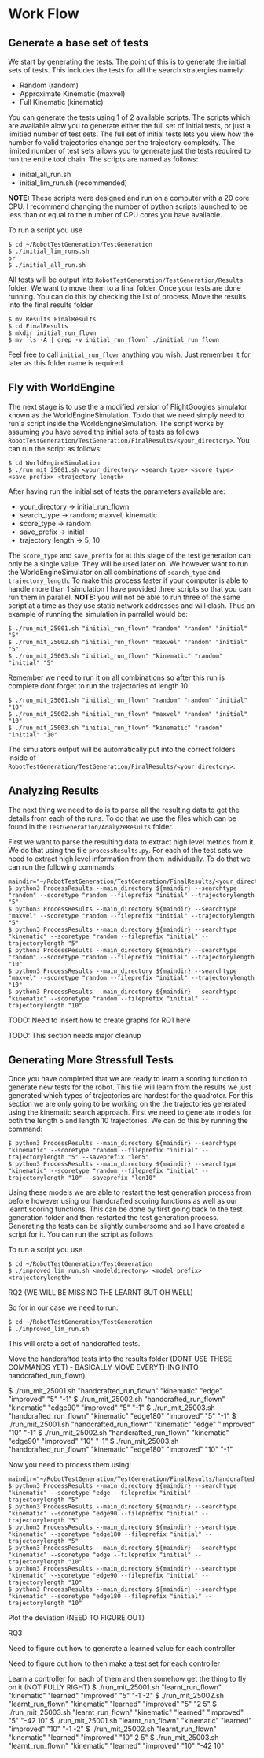# Work Flow

## Generate a base set of tests

We start by generating the tests. The point of this is to generate the initial sets of tests. This includes the tests for all the search stratergies namely:

* Random (random)
* Approximate Kinematic (maxvel)
* Full Kinematic (kinematic)

You can generate the tests using 1 of 2 available scripts. The scripts which are available alow you to generate either the full set of initial tests, or just a limitied number of test sets. The full set of initial tests lets you view how the number fo valid trajectories change per the trajectory complexity. The limited number of test sets allows you to generate just  the tests required to run the entire tool chain. The scripts are named as follows:

* initial_all_run.sh
* initial_lim_run.sh (recommended)

**NOTE:** These scripts were designed and run on a computer with a 20 core CPU. I recommend changing the number of python scripts launched to be less than or equal to the number of CPU cores you have available.

To run a script you use
```
$ cd ~/RobotTestGeneration/TestGeneration
$ ./initial_lim_runs.sh
or
$ ./initial_all_run.sh
```

All tests will be output into `RobotTestGeneration/TestGeneration/Results` folder. We want to move them to a final folder. Once your tests are done running. You can do this by checking the list of process. Move the results into the final results folder
```
$ mv Results FinalResults
$ cd FinalResults
$ mkdir initial_run_flown
$ mv `ls -A | grep -v initial_run_flown` ./initial_run_flown
```

Feel free to call `initial_run_flown` anything you wish. Just remember it for later as this folder name is required.


## Fly with WorldEngine

The next stage is to use the a modified version of FlightGoogles simulator known as the WorldEngineSimulation. To do that we need simply need to run a script inside the WorldEngineSimulation. The script works by assuming you have saved the initial sets of tests as follows `RobotTestGeneration/TestGeneration/FinalResults/<your_directory>`. You can run the script as follows:

```
$ cd WorldEngineSimulation
$ ./run_mit_25001.sh <your_directory> <search_type> <score_type> <save_prefix> <trajectory_length>
```

After having run the initial set of tests the parameters available are:

* your_directory -> initial_run_flown
* search_type -> random; maxvel; kinematic
* score_type -> random
* save_prefix -> initial
* trajectory_length -> 5; 10

The `score_type` and `save_prefix` for at this stage of the test generation can only be a single value. They will be used later on. We however want to run the WorldEngineSimulator on all combinations of `search_type` and `trajectory_length`. To make this process faster if your computer is able to handle more than 1 simulation I have provided three scripts so that you can run them in parallel. **NOTE:** you will not be able to run three of the same script at a time as they use static network addresses and will clash. Thus an example of running the simulation in parrallel would be:

```
$ ./run_mit_25001.sh "initial_run_flown" "random" "random" "initial" "5"
$ ./run_mit_25002.sh "initial_run_flown" "maxvel" "random" "initial" "5"
$ ./run_mit_25003.sh "initial_run_flown" "kinematic" "random" "initial" "5"
```

Remember we need to run it on all combinations so after this run is complete dont forget to run the trajectories of length 10.

```
$ ./run_mit_25001.sh "initial_run_flown" "random" "random" "initial" "10"
$ ./run_mit_25002.sh "initial_run_flown" "maxvel" "random" "initial" "10"
$ ./run_mit_25003.sh "initial_run_flown" "kinematic" "random" "initial" "10"
```

The simulators output will be automatically put into the correct folders inside of `RobotTestGeneration/TestGeneration/FinalResults/<your_directory>`.

## Analyzing Results

The next thing we need to do is to parse all the resulting data to get the details from each of the runs. To do that we use the files which can be found in the `TestGeneration/AnalyzeResults` folder.

First we want to parse the resulting data to extract high level metrics from it. We do that using the file `processResults.py`. For each of the test sets we need to extract high level information from them individually. To do that we can run the following commands:

```
maindir="~/RobotTestGeneration/TestGeneration/FinalResults/<your_directory>
$ python3 ProcessResults --main_directory ${maindir} --searchtype "random" --scoretype "random --fileprefix "initial" --trajectorylength "5"
$ python3 ProcessResults --main_directory ${maindir} --searchtype "maxvel" --scoretype "random --fileprefix "initial" --trajectorylength "5"
$ python3 ProcessResults --main_directory ${maindir} --searchtype "kinematic" --scoretype "random --fileprefix "initial" --trajectorylength "5"
$ python3 ProcessResults --main_directory ${maindir} --searchtype "random" --scoretype "random --fileprefix "initial" --trajectorylength "10"
$ python3 ProcessResults --main_directory ${maindir} --searchtype "maxvel" --scoretype "random --fileprefix "initial" --trajectorylength "10"
$ python3 ProcessResults --main_directory ${maindir} --searchtype "kinematic" --scoretype "random --fileprefix "initial" --trajectorylength "10"
```

TODO:
Need to insert how to create graphs for RQ1 here













TODO:
This section needs major cleanup


## Generating More Stressfull Tests

Once you have completed that we are ready to learn a scoring function to generate new tests for the robot. This file will learn from the results we just generated which types of trajectories are hardest for the quadrotor. For this section we are only going to be working on the the trajectories generated using the kinematic search approach. First we need to generate models for both the length 5 and length 10 trajectories. We can do this by running the command:

```
$ python3 ProcessResults --main_directory ${maindir} --searchtype "kinematic" --scoretype "random --fileprefix "initial" --trajectorylength "5" --saveprefix "len5"
$ python3 ProcessResults --main_directory ${maindir} --searchtype "kinematic" --scoretype "random --fileprefix "initial" --trajectorylength "10" --saveprefix "len10"
```

Using these models we are able to restart the test generation process from before however using our handcrafted scoring functions as well as our learnt scoring functions. This can be done by first going back to the test generation folder and then restarted the test generation process. Generating the tests can be slightly cumbersome and so I have created a script for it. You can run the script as follows

To run a script you use
```
$ cd ~/RobotTestGeneration/TestGeneration
$ ./improved_lim_run.sh <modeldirectory> <model_prefix> <trajectorylength>
```






RQ2 
(WE WILL BE MISSING THE LEARNT BUT OH WELL)


So for in our case we need to run:
```
$ cd ~/RobotTestGeneration/TestGeneration
$ ./improved_lim_run.sh 
```

This will crate a set of handcrafted tests.

Move the handcrafted tests into the results folder (DONT USE THESE COMMANDS YET) - BASICALLY MOVE EVERYTHING INTO handcrafted_run_flown)

$ ./run_mit_25001.sh "handcrafted_run_flown" "kinematic" "edge" "improved" "5" "-1"
$ ./run_mit_25002.sh "handcrafted_run_flown" "kinematic" "edge90" "improved" "5" "-1"
$ ./run_mit_25003.sh "handcrafted_run_flown" "kinematic" "edge180" "improved" "5" "-1"
$ ./run_mit_25001.sh "handcrafted_run_flown" "kinematic" "edge" "improved" "10" "-1"
$ ./run_mit_25002.sh "handcrafted_run_flown" "kinematic" "edge90" "improved" "10" "-1"
$ ./run_mit_25003.sh "handcrafted_run_flown" "kinematic" "edge180" "improved" "10" "-1"

Now you need to process them using:
```
maindir="~/RobotTestGeneration/TestGeneration/FinalResults/handcrafted_run_flown
$ python3 ProcessResults --main_directory ${maindir} --searchtype "kinematic" --scoretype "edge --fileprefix "initial" --trajectorylength "5"
$ python3 ProcessResults --main_directory ${maindir} --searchtype "kinematic" --scoretype "edge90 --fileprefix "initial" --trajectorylength "5"
$ python3 ProcessResults --main_directory ${maindir} --searchtype "kinematic" --scoretype "edge180 --fileprefix "initial" --trajectorylength "5"
$ python3 ProcessResults --main_directory ${maindir} --searchtype "kinematic" --scoretype "edge --fileprefix "initial" --trajectorylength "10"
$ python3 ProcessResults --main_directory ${maindir} --searchtype "kinematic" --scoretype "edge90 --fileprefix "initial" --trajectorylength "10"
$ python3 ProcessResults --main_directory ${maindir} --searchtype "kinematic" --scoretype "edge180 --fileprefix "initial" --trajectorylength "10"
```

Plot the deviation
(NEED TO FIGURE OUT)



RQ3

Need to figure out how to generate a learned value for each controller


Need to figure out how to then make a test set for each controller



Learn a controller for each of them and then somehow get the thing to fly on it (NOT FULLY RIGHT)
$ ./run_mit_25001.sh "learnt_run_flown" "kinematic" "learned" "improved" "5" "-1 -2"
$ ./run_mit_25002.sh "learnt_run_flown" "kinematic" "learned" "improved" "5" "2 5"
$ ./run_mit_25003.sh "learnt_run_flown" "kinematic" "learned" "improved" "5" "-42 10"
$ ./run_mit_25001.sh "learnt_run_flown" "kinematic" "learned" "improved" "10" "-1 -2"
$ ./run_mit_25002.sh "learnt_run_flown" "kinematic" "learned" "improved" "10" 2 5"
$ ./run_mit_25003.sh "learnt_run_flown" "kinematic" "learned" "improved" "10" "-42 10"
